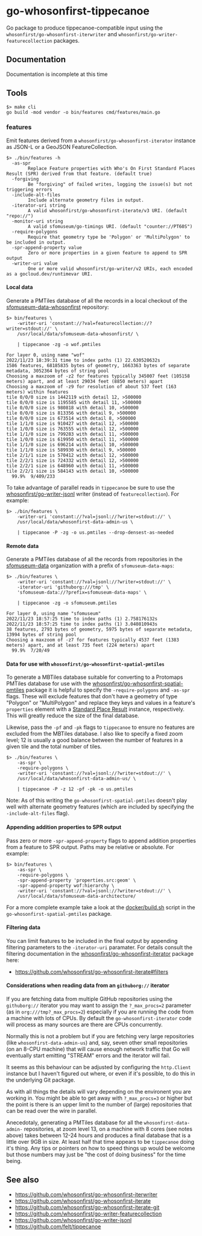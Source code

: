 # go-whosonfirst-tippecanoe

Go package to produce tippecanoe-compatible input using the `whosonfirst/go-whosonfirst-iterwriter` and `whosonfirst/go-writer-featurecollection` packages.

## Documentation

Documentation is incomplete at this time

## Tools

```
$> make cli
go build -mod vendor -o bin/features cmd/features/main.go
```

### features

Emit features derived from a `whosonfirst/go-whosonfirst-iterator` instance as JSON-L or a GeoJSON FeatureCollection.

```
$> ./bin/features -h
  -as-spr
    	Replace Feature properties with Who's On First Standard Places Result (SPR) derived from that feature. (default true)
  -forgiving
    	Be "forgiving" of failed writes, logging the issue(s) but not triggering errors	
  -include-alt-files
    	Include alternate geometry files in output.
  -iterator-uri string
    	A valid whosonfirst/go-whosonfirst-iterate/v3 URI. (default "repo://")
  -monitor-uri string
    	A valid sfomuseum/go-timings URI. (default "counter://PT60S")
  -require-polygons
    	Require that geometry type be 'Polygon' or 'MultiPolygon' to be included in output.
  -spr-append-property value
    	Zero or more properties in a given feature to append to SPR output
  -writer-uri value
    	One or more valid whosonfirst/go-writer/v2 URIs, each encoded as a gocloud.dev/runtimevar URI.
```

#### Local data

Generate a PMTiles database of all the records in a local checkout of the [sfomuseum-data-whosonfirst](https://github.com/sfomuseum-data/sfomuseum-data-whosonfirst) repository:

```
$> bin/features \
	-writer-uri 'constant://?val=featurecollection://?writer=stdout://' \
	/usr/local/data/sfomuseum-data-whosonfirst/ \
	
	| tippecanoe -zg -o wof.pmtiles
	
For layer 0, using name "wof"
2022/11/23 18:39:31 time to index paths (1) 22.630520632s
1586 features, 68185835 bytes of geometry, 1663363 bytes of separate metadata, 3052364 bytes of string pool
Choosing a maxzoom of -z2 for features typically 345007 feet (105158 meters) apart, and at least 29034 feet (8850 meters) apart
Choosing a maxzoom of -z9 for resolution of about 537 feet (163 meters) within features
tile 0/0/0 size is 1442119 with detail 12, >500000    
tile 0/0/0 size is 1195585 with detail 11, >500000    
tile 0/0/0 size is 980818 with detail 10, >500000    
tile 0/0/0 size is 813356 with detail 9, >500000    
tile 0/0/0 size is 673514 with detail 8, >500000    
tile 1/1/0 size is 910427 with detail 12, >500000    
tile 1/0/0 size is 763555 with detail 12, >500000    
tile 1/1/0 size is 799283 with detail 11, >500000    
tile 1/0/0 size is 619950 with detail 11, >500000    
tile 1/1/0 size is 696214 with detail 10, >500000    
tile 1/1/0 size is 589930 with detail 9, >500000    
tile 2/1/1 size is 570412 with detail 12, >500000    
tile 2/2/1 size is 724332 with detail 12, >500000    
tile 2/2/1 size is 648960 with detail 11, >500000    
tile 2/2/1 size is 584143 with detail 10, >500000    
  99.9%  9/409/233  
```

To take advantage of parallel reads in `tippecanoe` be sure to use the [whosonfirst/go-writer-jsonl](https://github.com/whosonfirst/go-writer-jsonl) writer (instead of `featurecollection`). For example:

```
$> ./bin/features \
	-writer-uri 'constant://?val=jsonl://?writer=stdout://' \
	/usr/local/data/whosonfirst-data-admin-us \

	| tippecanoe -P -zg -o us.pmtiles --drop-densest-as-needed
```

#### Remote data

Generate a PMTiles database of all the records from repositories in the [sfomuseum-data](https://github.com/sfomuseum-data) organization with a prefix of `sfomuseum-data-maps`:

```
$> ./bin/features \
	-writer-uri 'constant://?val=jsonl://?writer=stdout://' \
	-iterator-uri 'githuborg:///tmp' \
	'sfomuseum-data://?prefix=sfomuseum-data-maps' \
	
	| tippecanoe -zg -o sfomuseum.pmtiles
	
For layer 0, using name "sfomuseum"
2022/11/23 18:57:25 time to index paths (1) 2.758176132s
2022/11/23 18:57:25 time to index paths (1) 3.040810943s
38 features, 2793 bytes of geometry, 5975 bytes of separate metadata, 13994 bytes of string pool
Choosing a maxzoom of -z7 for features typically 4537 feet (1383 meters) apart, and at least 735 feet (224 meters) apart
  99.9%  7/20/49
```

#### Data for use with `whosonfirst/go-whosonfirst-spatial-pmtiles`

To generate a MBTiles database suitable for converting to a Protomaps PMTiles database for use with the [whosonfirst/go-whosonfirst-spatial-pmtiles](https://github.com/whosonfirst/go-whosonfirst-spatial-pmtiles) package it is helpful to specify the `-require-polygons` and `-as-spr` flags. These will exclude features that don't have a geometry of type "Polygon" or "MultiPolygon" and replace they keys and values in a feature's `properties` element with a [Standard Place Result](https://github.com/whosonfirst/go-whosonfirst-spr) instance, respectively. This will greatly reduce the size of the final database.

Likewise, pass the `-pf` and `-pk` flags to `tippecanoe` to ensure no features are excluded from the MBTiles database. I also like to specify a fixed zoom level; 12 is usually a good balance between the number of features in a given tile and the total number of tiles.

```
$> ./bin/features \
	-as-spr \
	-require-polygons \
	-writer-uri 'constant://?val=jsonl://?writer=stdout://' \
	/usr/local/data/whosonfirst-data-admin-us/ \

	| tippecanoe -P -z 12 -pf -pk -o us.pmtiles
```

Note: As of this writing the `go-whosonfirst-spatial-pmtiles` doesn't play well with alternate geometry features (which are included by specifying the `-include-alt-files` flag).

#### Appending addition properties to SPR output

Pass zero or more `-spr-append-property` flags to append addition properties from a feature to SPR output. Paths may be relative or absolute. For example:

```
$> bin/features \
	-as-spr \
	-require-polygons \
	-spr-append-property 'properties.src:geom' \
	-spr-append-property wof:hierarchy \
	-writer-uri 'constant://?val=jsonl://?writer=stdout://' \
	/usr/local/data/sfomuseum-data-architecture/
```

For a more complete example take a look at the [docker/build.sh](https://github.com/whosonfirst/go-whosonfirst-spatial-pmtiles/blob/main/docker/build.sh) script in the `go-whosonfirst-spatial-pmtiles` package.

#### Filtering data

You can limit features to be included in the final output by appending filtering parameters to the `-iterator-uri` paramater. For details consult the filtering documentation in the [whosonfirst/go-whosonfirst-iterator](https://github.com/whosonfirst/go-whosonfirst-iterate) package here:

* https://github.com/whosonfirst/go-whosonfirst-iterate#filters

#### Considerations when reading data from an `githuborg://` iterator

If you are fetching data from multiple GitHub repositories using the `githuborg://` iterator you may want to assign the `?_max_procs=2` parameter (as in `org:///tmp?_max_procs=2`) especially if you are running the code from a machine with lots of CPUs. By default the `go-whosonfirst-iterator` code will process as many sources are there are CPUs concurrently.

Normally this is not a problem but if you are fetching very large repositories (like `whosonfirst-data-admin-us`) and, say, seven other small repositories (on an 8-CPU machine) that will cause enough network traffic that Go will eventually start emitting "STREAM" errors and the iterator will fail. 

It seems as this behaviour can be adjusted by configuring the `http.Client` instance but I haven't figured out where, or even if it's possible, to do this in the underlying Git package.

As with all things the details will vary depending on the environent you are working in. You might be able to get away with `?_max_procs=3` or higher but the point is there is an upper limit to the number of (large) repositories that can be read over the wire in parallel.

Anecedotaly, generating a PMTiles database for all the `whosonfirst-data-admin-` repositories, at zoom level 13, on a machine with 8 cores (see notes above) takes between 12-24 hours and produces a final database that is a little over 9GB in size. At least half that time appears to be `tippecanoe` doing it's thing. Any tips or pointers on how to speed things up would be welcome but those numbers may just be "the cost of doing business" for the time being.

## See also

* https://github.com/whosonfirst/go-whosonfirst-iterwriter
* https://github.com/whosonfirst/go-whosonfirst-iterate
* https://github.com/whosonfirst/go-whosonfirst-iterate-git
* https://github.com/whosonfirst/go-writer-featurecollection
* https://github.com/whosonfirst/go-writer-jsonl
* https://github.com/felt/tippecanoe
